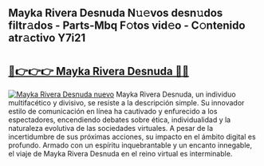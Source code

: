 ## Mayka Rivera Desnuda N𝚞𝚎vos desn𝚞dos filtr𝚊dos - Parts-Mbq F𝚘tos vid𝚎o - C𝚘ntenido atr𝚊ctivo Y7i21

# <h2><a href="http://mb0pqj.tromn.icu/?c=Mayka+Rivera+Desnuda">🔗👉👉👉 Mayka Rivera Desnuda 🔗🔗</a></h2>

[![Mayka Rivera Desnuda nuevo](https://i.imgur.com/pEAQMta.gif)](http://mb0pqj.tromn.icu/?c=Mayka+Rivera+Desnuda)
Mayka Rivera Desnuda, un individuo multifacético y divisivo, se resiste a la descripción simple. Su innovador estilo de comunicación en línea ha cautivado y enfurecido a los espectadores, encendiendo debates sobre ética, individualidad y la naturaleza evolutiva de las sociedades virtuales. A pesar de la incertidumbre de sus próximas acciones, su impacto en el ámbito digital es profundo. Armado con un espíritu inquebrantable y un encanto innegable, el viaje de Mayka Rivera Desnuda en el reino virtual es interminable.
